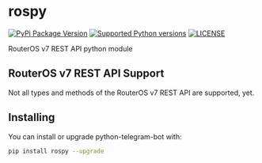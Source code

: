 # rospy

[![PyPi Package Version](https://img.shields.io/pypi/v/rospy)](https://pypi.org/project/rospy/)
[![Supported Python versions](https://img.shields.io/pypi/pyversions/rospy)](https://pypi.org/project/rospy/)
[![LICENSE](https://img.shields.io/github/license/hexatester/rospy)](https://github.com/hexatester/rospy/blob/main/LICENSE)

RouterOS v7 REST API python module

## RouterOS v7 REST API Support

Not all types and methods of the RouterOS v7 REST API are supported, yet.

## Installing

You can install or upgrade python-telegram-bot with:

```bash
pip install rospy --upgrade
```
